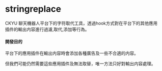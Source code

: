 # stringreplace

CKYU 聊天機器人平台下的字符取代工具，透過hook方式對在平台下的其他應用插件的輸出内容進行過濾,取代,添加等行為。

#### 開發目的

平台下的應用插件在輸出内容時會添加各種廣告及一些不合適的内容。

但我們可能仍然需要這些應用插件及無法取替，唯一方法只好對輸出内容處理。
